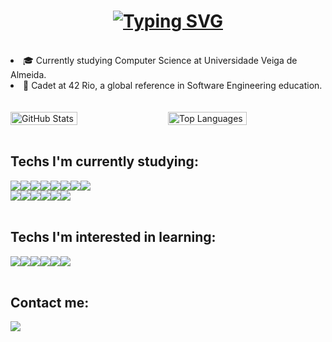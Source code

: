 <h1 align="center">
  <a href="https://git.io/typing-svg"><img src="https://readme-typing-svg.herokuapp.com?font=Roboto&size=40&pause=1000&color=FFFFFF&center=true&vCenter=true&random=false&width=435&lines=Hi!+I'm+Gabriel+%F0%9F%91%8B%F0%9F%8F%BC;I'm+from+Brazil.+🏝️;Be+welcome!+🙂" alt="Typing SVG" /></a>
</h1>

<br>

<li>🎓 Currently studying Computer Science at Universidade Veiga de Almeida.</li>
<li>🚀 Cadet at 42 Rio, a global reference in Software Engineering education.</li>

<br>
<br>

<div style="display: flex; justify-content: space-between;">
  <img src="https://github-readme-stats.vercel.app/api?username=gbmoraes-dev&show_icons=true&theme=material-palenight" alt="GitHub Stats" style="width: 46%;">
  &nbsp;&nbsp;&nbsp;&nbsp;
  <img src="https://github-readme-stats.vercel.app/api/top-langs/?username=gbmoraes-dev&layout=compact&theme=material-palenight" alt="Top Languages" style="width: 50%;">
</div>

<br>

<h2>Techs I'm currently studying:</h2>

<div style="display: flex;">
  <img src="https://img.shields.io/badge/c-%2300599C.svg?style=for-the-badge&logo=c&logoColor=white">
  <img src="https://img.shields.io/badge/TypeScript-007ACC?style=for-the-badge&logo=typescript&logoColor=white">
  <img src="https://img.shields.io/badge/Node%20js-339933?style=for-the-badge&logo=nodedotjs&logoColor=white">
  <img src="https://img.shields.io/badge/fastify-202020?style=for-the-badge&logo=fastify&logoColor=white">
  <img src="https://img.shields.io/badge/nestjs-E0234E?style=for-the-badge&logo=nestjs&logoColor=white">
  <img src="https://img.shields.io/badge/drizzle-C5F74F?style=for-the-badge&logo=drizzle&logoColor=black">
  <img src="https://img.shields.io/badge/Prisma-3982CE?style=for-the-badge&logo=Prisma&logoColor=white">
  <img src="https://img.shields.io/badge/Jest-C21325?style=for-the-badge&logo=jest&logoColor=white">
</div>
<div style="display: flex;">
  <img src="https://img.shields.io/badge/PostgreSQL-316192?style=for-the-badge&logo=postgresql&logoColor=white">
  <img src="https://img.shields.io/badge/redis-%23DD0031.svg?&style=for-the-badge&logo=redis&logoColor=white">
  <img src="https://img.shields.io/badge/MongoDB-4EA94B?style=for-the-badge&logo=mongodb&logoColor=white">
  <img src="https://img.shields.io/badge/Amazon_AWS-FF9900?style=for-the-badge&logo=amazonaws&logoColor=white">
  <img src="https://img.shields.io/badge/Apache_Kafka-231F20?style=for-the-badge&logo=apache-kafka&logoColor=white"/>
  <img src="https://img.shields.io/badge/Docker-2CA5E0?style=for-the-badge&logo=docker&logoColor=white">
</div>

<br>

<h2>Techs I'm interested in learning:</h2>

<div style="display: flex;">
  <img src="https://img.shields.io/badge/java-%23ED8B00.svg?style=for-the-badge&logo=openjdk&logoColor=white">
  <img src="https://img.shields.io/badge/Spring-6DB33F?style=for-the-badge&logo=spring&logoColor=white">
  <img src="https://img.shields.io/badge/Hibernate-59666C?style=for-the-badge&logo=Hibernate&logoColor=white">
  <img src="https://img.shields.io/badge/Junit5-25A162?style=for-the-badge&logo=junit5&logoColor=white">
  <img src="https://img.shields.io/badge/GraphQl-E10098?style=for-the-badge&logo=graphql&logoColor=white">
  <img src="https://img.shields.io/badge/rabbitmq-%23FF6600.svg?&style=for-the-badge&logo=rabbitmq&logoColor=white">
</div>

<br>

<h2>Contact me:</h2>

<a href="https://www.linkedin.com/in/gabriel-moraes-ribeiro/"><img src="https://img.shields.io/badge/LinkedIn-0077B5?style=for-the-badge&logo=linkedin&logoColor=white"></a>
